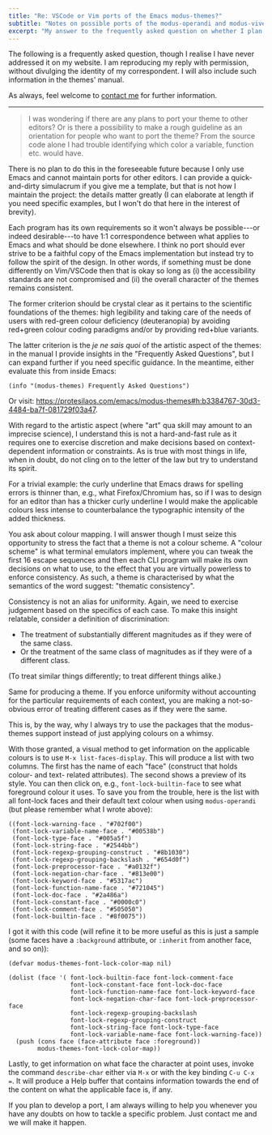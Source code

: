 ```yaml
---
title: "Re: VSCode or Vim ports of the Emacs modus-themes?"
subtitle: "Notes on possible ports of the modus-operandi and modus-vivendi themes to text editors or other platforms"
excerpt: "My answer to the frequently asked question on whether I plan to port the Modus themes to editors other than Emacs."
---
```


The following is a frequently asked question, though I realise I have
never addressed it on my website.  I am reproducing my reply with
permission, without divulging the identity of my correspondent.  I will
also include such information in the themes' manual.

As always, feel welcome to [contact me](https://protesilaos.com/contact)
for further information.

* * *

> I was wondering if there are any plans to port your theme to other 
> editors? Or is there a possibility to make a rough guideline as an 
> orientation for people who want to port the theme? From the source code 
> alone I had trouble identifying which color a variable, function etc. 
> would have.

There is no plan to do this in the foreseeable future because I only use
Emacs and cannot maintain ports for other editors.  I can provide a
quick-and-dirty simulacrum if you give me a template, but that is not
how I maintain the project: the details matter greatly (I can elaborate
at length if you need specific examples, but I won't do that here in the
interest of brevity).

Each program has its own requirements so it won't always be
possible---or indeed desirable---to have 1:1 correspondence between what
applies to Emacs and what should be done elsewhere.  I think no port
should ever strive to be a faithful copy of the Emacs implementation but
instead try to follow the spirit of the design.  In other words, if
something must be done differently on Vim/VSCode then that is okay so
long as (i) the accessibility standards are not compromised and (ii) the
overall character of the themes remains consistent.

The former criterion should be crystal clear as it pertains to the
scientific foundations of the themes: high legibility and taking care of
the needs of users with red-green colour deficiency (deuteranopia) by
avoiding red+green colour coding paradigms and/or by providing red+blue
variants.

The latter criterion is the _je ne sais quoi_ of the artistic aspect of
the themes: in the manual I provide insights in the "Frequently Asked
Questions", but I can expand further if you need specific guidance.  In
the meantime, either evaluate this from inside Emacs:

```
(info "(modus-themes) Frequently Asked Questions")
```

Or visit:
<https://protesilaos.com/emacs/modus-themes#h:b3384767-30d3-4484-ba7f-081729f03a47>.

With regard to the artistic aspect (where "art" qua skill may amount to
an imprecise science), I understand this is not a hard-and-fast rule as
it requires one to exercise discretion and make decisions based on
context-dependent information or constraints.  As is true with most
things in life, when in doubt, do not cling on to the letter of the law
but try to understand its spirit.

For a trivial example: the curly underline that Emacs draws for spelling
errors is thinner than, e.g., what Firefox/Chromium has, so if I was to
design for an editor than has a thicker curly underline I would make the
applicable colours less intense to counterbalance the typographic
intensity of the added thickness.

You ask about colour mapping.  I will answer though I must seize this
opportunity to stress the fact that a theme is not a colour scheme.  A
"colour scheme" is what terminal emulators implement, where you can
tweak the first 16 escape sequences and then each CLI program will make
its own decisions on what to use, to the effect that you are virtually
powerless to enforce consistency.  As such, a theme is characterised by
what the semantics of the word suggest: "thematic consistency".

Consistency is not an alias for uniformity.  Again, we need to exercise
judgement based on the specifics of each case.  To make this insight
relatable, consider a definition of discrimination:

* The treatment of substantially different magnitudes as if they were of
  the same class.
* Or the treatment of the same class of magnitudes as if they were of a
  different class.

(To treat similar things differently; to treat different things alike.)

Same for producing a theme.  If you enforce uniformity without
accounting for the particular requirements of each context, you are
making a not-so-obvious error of treating different cases as if they
were the same.

This is, by the way, why I always try to use the packages that the
modus-themes support instead of just applying colours on a whimsy.

With those granted, a visual method to get information on the applicable
colours is to use `M-x list-faces-display`.  This will produce a list
with two columns.  The first has the name of each "face" (construct that
holds colour- and text- related attributes).  The second shows a preview
of its style.  You can then click on, e.g., `font-lock-builtin-face` to
see what foreground colour it uses.  To save you from the trouble, here
is the list with all font-lock faces and their default text colour when
using `modus-operandi` (but please remember what I wrote above):

```
((font-lock-warning-face . "#702f00")
 (font-lock-variable-name-face . "#00538b")
 (font-lock-type-face . "#005a5f")
 (font-lock-string-face . "#2544bb")
 (font-lock-regexp-grouping-construct . "#8b1030")
 (font-lock-regexp-grouping-backslash . "#654d0f")
 (font-lock-preprocessor-face . "#a0132f")
 (font-lock-negation-char-face . "#813e00")
 (font-lock-keyword-face . "#5317ac")
 (font-lock-function-name-face . "#721045")
 (font-lock-doc-face . "#2a486a")
 (font-lock-constant-face . "#0000c0")
 (font-lock-comment-face . "#505050")
 (font-lock-builtin-face . "#8f0075"))
```

I got it with this code (will refine it to be more useful as this is
just a sample (some faces have a `:background` attribute, or `:inherit`
from another face, and so on)):

```elisp
(defvar modus-themes-font-lock-color-map nil)

(dolist (face '( font-lock-builtin-face font-lock-comment-face
                 font-lock-constant-face font-lock-doc-face
                 font-lock-function-name-face font-lock-keyword-face
                 font-lock-negation-char-face font-lock-preprocessor-face
                 font-lock-regexp-grouping-backslash
                 font-lock-regexp-grouping-construct
                 font-lock-string-face font-lock-type-face
                 font-lock-variable-name-face font-lock-warning-face))
  (push (cons face (face-attribute face :foreground))
        modus-themes-font-lock-color-map))
```

Lastly, to get information on what face the character at point uses,
invoke the command `describe-char` either via `M-x` or with the key
binding `C-u C-x =`.  It will produce a Help buffer that contains
information towards the end of the content on what the applicable face
is, if any.

If you plan to develop a port, I am always willing to help you whenever
you have any doubts on how to tackle a specific problem.  Just contact
me and we will make it happen.
